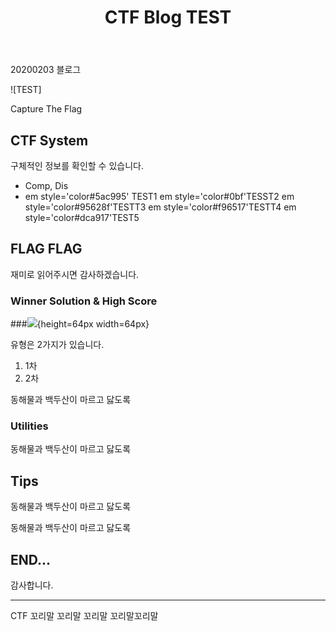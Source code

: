 ﻿---
title:  CTF Blog TEST
categories:
  - CTF
tags: 
  - TEST
  - DF
  - Kernel

sidebar_main:  true
author_profile:  true
use_math:  true
header:
  overlay_filter 0.5
published:  true
---
20200203 블로그

![TEST]

Capture The Flag

## CTF System

 구체적인 정보를 확인할 수 있습니다.

- Comp, Dis
- em style='color#5ac995' TEST1   em style='color#0bf'TESST2   em style='color#95628f'TESTT3  em style='color#f96517'TESTT4  em style='color#dca917'TEST5


## FLAG FLAG

 재미로 읽어주시면 감사하겠습니다.

### Winner Solution & High Score

###![](a.png){height=64px width=64px}


유형은 2가지가 있습니다.

1. 1차
2. 2차

동해물과 백두산이 마르고 닳도록

### Utilities

동해물과 백두산이 마르고 닳도록

## Tips

동해물과 백두산이 마르고 닳도록


 동해물과 백두산이 마르고 닳도록
 

## END...

감사합니다.

---

CTF 꼬리말 꼬리말 꼬리말 꼬리말꼬리말
